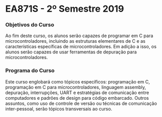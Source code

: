 # EA871S - 2º Semestre 2019

### Objetivos do Curso
Ao fim deste curso, os alunos serão capazes de programar em C para microcontroladores, incluindo as
estruturas elementares de C e as características específicas de microcontroladores. Em adição a isso, os
alunos serão capazes de usar ferramentas de depuração para microcontroladores.

### Programa do Curso
Este curso englobará como tópicos específicos: programação em C, programação em C para
microcontroladores, linguagem assembly, depuração, interrupções, UART e estratégias de comunicação
entre computadores e padrões de design para código embarcado. Outros assuntos, como uso de controle
de versão ou técnicas de comunicação inter-pessoal, serão tópicos transversais ao curso.
